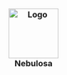 <h3 align="center">
	<img src="https://github.com/user-attachments/assets/2be4a02d-4bd6-464c-b627-b725addc6187" width="100" alt="Logo"/><br/>
	Nebulosa
</h3>


